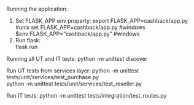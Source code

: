 Running the application:
1) Set FLASK_APP env property:
  export FLASK_APP=cashback/app.py #unix
  set FLASK_APP=cashback/app.py #windows
  $env:FLASK_APP="cashback/app.py" #windows
2) Run flask:  
  flask run

Running all UT and IT tests:
  python -m unittest discover
  
Run UT tests from services layer:
  python -m unittest tests/unit/services/test_purchase.py  
  python -m unittest tests/unit/services/test_reseller.py  

Run IT tests:
  python -m unittest tests/integration/test_routes.py   